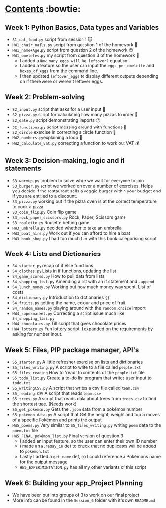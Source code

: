 # <ins>Contents</ins> :bowtie:
## Week 1: Python Basics, Data types and Variables
- `S1_cat_food.py` script from session 1 :cat:
- `HW1_chair_nails.py` script from question 1 of the homework :hammer:
- `HW1_name+Age.py` script from question 2 of the homework :blush:
- `HW1_omeletes.py` my script from question 3 of the homework :egg:
  - I added a `How many eggs will be leftover?` equation.
  - I added a feature so the user can input the `eggs_per_omelette` and `boxes_of_eggs` from the command line.
  - I then updated `leftover_eggs` to display different outputs depending on if there were or weren't leftover eggs.
## Week 2: Problem-solving
- `S2_input.py` script that asks for a user input :dog:
- `S2_pizza.py` script for calculating how many pizzas to order :pizza:
- `S2_date.py` script demonstrating imports :clock1:
- `S2_functions.py` script messing around with functions :wave:
- `S2_circle` exercise in correcting a circle function :large_blue_circle:
- `HW2_numbers.py`explaining a loop :arrows_counterclockwise:
- `HW2_calculate_vat.py` correcting a function to work out VAT :moneybag:
## Week 3: Decision-making, logic and if statements
- `S3_warmup.py` problem to solve while we wait for everyone to join
- `S3_burger.py` script we worked on over a number of exercises. Helps you decide if the restaurant sells a veggie burger within your budget and if you are entitled to a discount.
- `S3_pizza.py` working out if the pizza oven is at the correct temperature to cook a pizza.
- `S3_coin_flip.py` Coin flip game
- `S3_rock_paper_scissors.py` Rock, Paper, Scissors game
- `S3_roulette.py` Roulette betting game
- `HW3_umbrella.py` decided whether to take an umbrella
- `HW3_boat_hire.py` Work out if you can afford to hire a boat
- `HW3_book_shop.py` I had too much fun with this book categorising script
## Week 4: Lists and Dictionaries
- `S4_starter.py` recap of if else functions
- `S4_clothes.py` Lists in if functions, updating the list
- `S4_game_scores.py` How to pull data from lists
- `S4_shopping_list.py` Amending a list with an if statement and `.append`
- `S4_lunch_money.py` Working out how much money way spent. List of costs
- `S4_dictionary.py` Introduction to dictionaries `{}`
- `S4_fruits.py` getting the name, colour and price of fruit
- `S4_random_names.py` playing around with the `random.choice` import
- `HW4_supermarket.py` Correcting a script issue much like `S4_shopping_list.py`
- `HW4_chocolates.py` Till script that gives chocolate prices
- `HW4_lottery.py` Fun lottery script. I expanded on the requirements by asking for number inout.
## Week 5: Files, PIP package manager, API's
- `S5_starter.py` A little refresher exercise on lists and dictionaries
- `S5_files_writing.py` A script to write to a file called `people.txt`
- `S5_files_reading` How to 'read' to contents of the `people.txt` file 
- `S5_todo_list.py` Create a to-do list program that writes user input to `todo.txt`
- `S5_writingCSV.py` A script that writes a csv file called `team.csv`
- `S5_reading.CSV` A script that reads `team.csv`
- `S5_trees.py` A script that reads data about trees from `trees.csv` to find the shortest tree. (Needs work)
- `S5_get_pokemon.py` Gets the `.json` data from a pokémon number
- `S5_pokemon_data.py` A script that Get the height, weight and top 5 moves of a specific Pokémon and prints the output
- `HW5_poems.py` Very similar to `S5_files_writing.py` writing `poem` data to the `poem.txt` file
- `HW5_FINAL_pokémon_list.py` Final version of question 3
  - I added an input feature, so the user can enter their own ID number
  - I made an `alreday_in` def to check that no duplicates will be added to `pokêmon.txt`
  - Lastly I added a `get_name` def, so I could reference a Pokémons name for the output message
  - `HW5_EXPERIMINTATION.py` has all my other variants of this script
## Week 6: Building your app_Project Planning
- We have been put intp groups of 3 to work on our final project
- More info can be found in the `Session_6` folder with it's own `README.md`